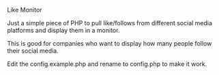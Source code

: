 Like Monitor

Just a simple piece of PHP to pull like/follows from different social media platforms and display them in a monitor.

This is good for companies who want to display how many people follow their social media.

Edit the config.example.php and rename to config.php to make it work.